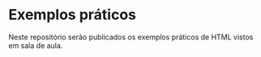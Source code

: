 # Exemplos práticos
Neste repositório serão publicados os exemplos práticos de HTML vistos em sala de aula.